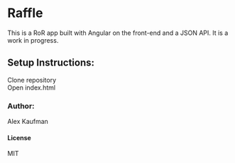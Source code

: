 # Raffle
This is a RoR app built with Angular on the front-end and a JSON API. It is
a work in progress.
## Setup Instructions:

Clone repository  
Open index.html

### Author:
Alex Kaufman  

#### License
MIT
